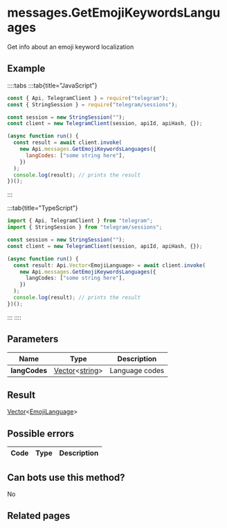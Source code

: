 # messages.GetEmojiKeywordsLanguages

Get info about an emoji keyword localization

## Example

::::tabs
:::tab{title="JavaScript"}

```js
const { Api, TelegramClient } = require("telegram");
const { StringSession } = require("telegram/sessions");

const session = new StringSession("");
const client = new TelegramClient(session, apiId, apiHash, {});

(async function run() {
  const result = await client.invoke(
    new Api.messages.GetEmojiKeywordsLanguages({
      langCodes: ["some string here"],
    })
  );
  console.log(result); // prints the result
})();
```

:::

:::tab{title="TypeScript"}

```ts
import { Api, TelegramClient } from "telegram";
import { StringSession } from "telegram/sessions";

const session = new StringSession("");
const client = new TelegramClient(session, apiId, apiHash, {});

(async function run() {
  const result: Api.Vector<EmojiLanguage> = await client.invoke(
    new Api.messages.GetEmojiKeywordsLanguages({
      langCodes: ["some string here"],
    })
  );
  console.log(result); // prints the result
})();
```

:::
::::

## Parameters

|     Name      | Type                                                                                                 | Description    |
| :-----------: | ---------------------------------------------------------------------------------------------------- | -------------- |
| **langCodes** | [Vector](https://core.telegram.org/type/Vector%20t)<[string](https://core.telegram.org/type/string)> | Language codes |

## Result

[Vector](https://core.telegram.org/type/Vector%20t)<[EmojiLanguage](https://core.telegram.org/type/EmojiLanguage)>

## Possible errors

| Code | Type | Description |
| :--: | ---- | ----------- |

## Can bots use this method?

No

## Related pages
